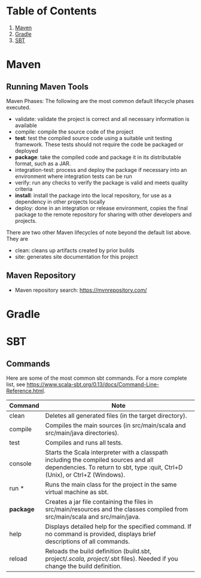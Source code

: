 # Table of Contents
1. [Maven](#maven)
2. [Gradle](#gradle)
3. [SBT](#sbt)

# Maven
## Running Maven Tools 
Maven Phases: The following are the most common default lifecycle phases executed.
* validate: validate the project is correct and all necessary information is available
* compile: compile the source code of the project
* **test**: test the compiled source code using a suitable unit testing framework. These tests should not require the code be packaged or deployed
* **package**: take the compiled code and package it in its distributable format, such as a JAR. 
* integration-test: process and deploy the package if necessary into an environment where integration tests can be run
* verify: run any checks to verify the package is valid and meets quality criteria
* **install**: install the package into the local repository, for use as a dependency in other projects locally
* deploy: done in an integration or release environment, copies the final package to the remote repository for sharing with other developers and projects.

There are two other Maven lifecycles of note beyond the default list above. They are
* clean: cleans up artifacts created by prior builds
* site: generates site documentation for this project

## Maven Repository
* Maven repository search: https://mvnrepository.com/

# Gradle

# SBT
## Commands
Here are some of the most common sbt commands. For a more complete list, see https://www.scala-sbt.org/0.13/docs/Command-Line-Reference.html.

| Command | Note |
| -- | --- |
| clean |	Deletes all generated files (in the target directory). |
| compile |	Compiles the main sources (in src/main/scala and src/main/java directories). |
| test | Compiles and runs all tests. |
| console	| Starts the Scala interpreter with a classpath including the compiled sources and all dependencies. To return to sbt, type :quit, Ctrl+D (Unix), or Ctrl+Z (Windows). |
| run <argument>* |	Runs the main class for the project in the same virtual machine as sbt. |
| **package**	 | Creates a jar file containing the files in src/main/resources and the classes compiled from src/main/scala and src/main/java. |
| help <command> |	Displays detailed help for the specified command. If no command is provided, displays brief descriptions of all commands. |
| reload |	Reloads the build definition (build.sbt, project/*.scala, project/*.sbt files). Needed if you change the build definition. |
